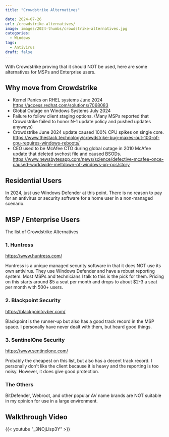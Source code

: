 ```yaml
---
title: "Crowdstrike Alternatives"

date: 2024-07-26
url: /crowdstrike-alternatives/
image: images/2024-thumbs/crowdstrike-alternatives.jpg
categories:
  - Windows
tags:
  - Antivirus
draft: false
---
```

With Crowdstrike proving that it should NOT be used, here are some alternatives for MSPs and Enterprise users.
<!--more-->

## Why move from Crowdstrike

- Kernel Panics on RHEL systems June 2024 <https://access.redhat.com/solutions/7068083>
- Global Outage on Windows Systems July 2024
- Failure to follow client staging options. (Many MSPs reported that Crowdstrike failed to honor N-1 update policy and pushed updates anyways)
- Crowdstrike June 2024 update caused 100% CPU spikes on single core. <https://www.thestack.technology/crowdstrike-bug-maxes-out-100-of-cpu-requires-windows-reboots/>
- CEO used to be McAfee CTO during global outage in 2010 McAfee update that deleted svchost file and caused BSODs. <https://www.newsbytesapp.com/news/science/defective-mcafee-once-caused-worldwide-meltdown-of-windows-xp-pcs/story>

## Residential Users

In 2024, just use Windows Defender at this point. There is no reason to pay for an antivirus or security software for a home user in a non-managed scenario.

## MSP / Enterprise Users

The list of Crowdstrike Alternatives

### 1. Huntress

<https://www.huntress.com/>

Huntress is a unique managed security software in that it does NOT use its own antivirus. They use Windows Defender and have a robust reporting system. Most MSPs and technicians I talk to this is the pick for them. Pricing on this starts around $5 a seat per month and drops to about $2-3 a seat per month with 500+ users.

### 2. Blackpoint Security

<https://blackpointcyber.com/>

Blackpoint is the runner-up but also has a good track record in the MSP space. I personally have never dealt with them, but heard good things.

### 3. SentinelOne Security

<https://www.sentinelone.com/>

Probably the cheapest on this list, but also has a decent track record. I personally don't like the client because it is heavy and the reporting is too noisy. However, it does give good protection. 

### The Others

BitDefender, Webroot, and other popular AV name brands are NOT suitable in my opinion for use in a large environment. 

## Walkthrough Video

{{< youtube "_3NOjLlsp3Y" >}}
